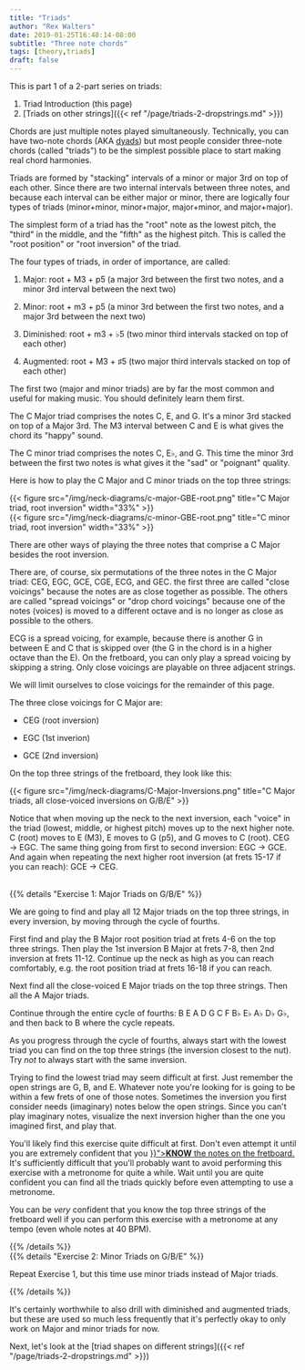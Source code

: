 ```yaml
---
title: "Triads"
author: "Rex Walters"
date: 2019-01-25T16:48:14-08:00
subtitle: "Three note chords"
tags: [theory,triads]
draft: false
---
```


This is part 1 of a 2-part series on triads:

1. Triad Introduction (this page)
2. [Triads on other strings]({{< ref "/page/triads-2-dropstrings.md" >}})

Chords are just multiple notes played simultaneously. Technically, you can have two-note chords (AKA [dyads](https://en.wikipedia.org/wiki/Dyad_(music))) but most people consider three-note chords (called "triads") to be the simplest possible place to start making real chord harmonies.

Triads are formed by "stacking" intervals of a minor or major 3rd on top of each other. Since there are two internal intervals between three notes, and because each interval can be either major or minor, there are logically four types of triads (minor+minor, minor+major, major+minor, and major+major).

The simplest form of a triad has the "root" note as the lowest pitch, the "third" in the middle, and the "fifth" as the highest pitch. This is called the "root position" or "root inversion" of the triad.

The four types of triads, in order of importance, are called:

1. Major: root + M3 + p5 (a major 3rd between the first two notes, and a minor 3rd interval between the next two)

2. Minor: root + m3 + p5 (a minor 3rd between the first two notes, and a major 3rd between the next two)

3. Diminished: root + m3 + &flat;5 (two minor third intervals stacked on top of each other)

4. Augmented: root + M3 + &sharp;5 (two major third intervals stacked on top of each other)

The first two (major and minor triads) are by far the most common and useful for making music. You should definitely learn them first.

The C Major triad comprises the notes C, E, and G. It's a minor 3rd stacked on top of a Major 3rd. The M3 interval between C and E is what gives the chord its "happy" sound.

The C minor triad comprises the notes C, E&flat;, and G. This time the minor 3rd between the first two notes is what gives it the "sad" or "poignant" quality.

Here is how to play the C Major and C minor triads on the top three strings:

<div class="text-center">
{{< figure src="/img/neck-diagrams/c-major-GBE-root.png" title="C Major triad, root inversion" width="33%" >}}
</div>

<div class="text-center">
{{< figure src="/img/neck-diagrams/c-minor-GBE-root.png" title="C minor triad, root inversion" width="33%" >}}
</div>

There are other ways of playing the three notes that comprise a C Major besides the root inversion.

There are, of course, six permutations of the three notes in the C Major triad: CEG, EGC, GCE, CGE, ECG, and GEC. the first three are called "close voicings" because the notes are as close together as possible. The others are called "spread voicings" or "drop chord voicings" because one of the notes (voices) is moved to a different octave and is no longer as close as possible to the others.

ECG is a spread voicing, for example, because there is another G in between E and C that is skipped over (the G in the chord is in a higher octave than the E). On the fretboard, you can only play a spread voicing by skipping a string. Only close voicings are playable on three adjacent strings.

We will limit ourselves to close voicings for the remainder of this page.

The three close voicings for C Major are:

* CEG (root inversion)

* EGC (1st inverion)

* GCE (2nd inversion)

On the top three strings of the fretboard, they look like this:

<div class="text-center">
{{< figure src="/img/neck-diagrams/C-Major-Inversions.png" title="C Major triads, all close-voiced inversions on G/B/E" >}}
</div>

Notice that when moving up the neck to the next inversion, each "voice" in the triad (lowest, middle, or highest pitch) moves up to the next higher note. C (root) moves to E (M3), E moves to G (p5), and G moves to C (root). CEG &rarr; EGC. The same thing going from first to second inversion: EGC &rarr; GCE. And again when repeating the next higher root inversion (at frets 15-17 if you can reach): GCE &rarr; CEG.

<br/>
{{% details "Exercise 1: Major Triads on G/B/E" %}}
<div class="bg-info">
<p>
  We are going to find and play all 12 Major triads on the top three strings, in every inversion, by moving through the cycle of fourths.
</p>
<p>
  First find and play the B Major root position triad at frets 4-6 on the top three strings. Then play the 1st inversion B Major at frets 7-8, then 2nd inversion at frets 11-12. Continue up the neck as high as you can reach comfortably, e.g. the root position triad at frets 16-18 if you can reach.
</p>
<p>
  Next find all the close-voiced E Major triads on the top three strings. Then all the A Major triads.
</p>
<p>
  Continue through the entire cycle of fourths: B E A D G C F B&flat; E&flat; A&flat; D&flat; G&flat;, and then back to B where the cycle repeats.
</p>
<p>
  As you progress through the cycle of fourths, always start with the lowest triad you can find on the top three strings (the inversion closest to the nut). Try <em>not</em> to always start with the same inversion.
</p>
<p>
  Trying to find the lowest triad may seem difficult at first. Just remember the open strings are G, B, and E. Whatever note you're looking for is going to be within a few frets of one of those notes. Sometimes the inversion you first consider needs (imaginary) notes below the open strings. Since you can't play imaginary notes, visualize the next inversion higher than the one you imagined first, and play that.
</p>
<p>
  You'll likely find this exercise quite difficult at first. Don't even attempt it until you are extremely confident that you <a href="{{< ref "/page/1-just-12-notes.md" >}}"><strong>KNOW</strong> the notes on the fretboard.</a> It's sufficiently difficult that you'll probably want to avoid performing this exercise with a metronome for quite a while. Wait until you are quite confident you can find all the triads quickly before even attempting to use a metronome.
</p>
<p>
  You can be <em>very</em> confident that you know the top three strings of the fretboard well if you can perform this exercise with a metronome at any tempo (even whole notes at 40 BPM).
</div>
{{% /details %}}

<br/>
{{% details "Exercise 2: Minor Triads on G/B/E" %}}
<div class="bg-info">
<p>
  Repeat Exercise 1, but this time use minor triads instead of Major triads.
</p>
{{% /details %}}

It's certainly worthwhile to also drill with diminished and augmented triads, but these are used so much less frequently that it's perfectly okay to only work on Major and minor triads for now.

Next, let's look at the [triad shapes on different strings]({{< ref "/page/triads-2-dropstrings.md" >}})
